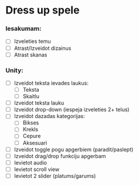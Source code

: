 # Dress up spele

### Iesakumam:
- [ ] Izveleties temu
- [ ] Atrast/Izveidot dizainus
- [ ] Atrast skanas
### Unity:
- [ ] Izveidot teksta ievades laukus:
    - [ ] Teksta
    - [ ] Skaitlu
- [ ] Izveidot teksta lauku
- [ ] Izveidot drop-down (iespeja izveleties 2+ telus)
- [ ] Izveidot dazadas kategorijas:
    - [ ] Bikses
    - [ ] Krekls
    - [ ] Cepure
    - [ ] Aksesuari
- [ ] Izveidot toggle pogu apgerbiem (paradit/paslept)
- [ ] Izveidot drag/drop funkciju apgerbam
- [ ] Ievietot audio
- [ ] Ievietot scroll view
- [ ] Ievietot 2 slider (platums/garums)
